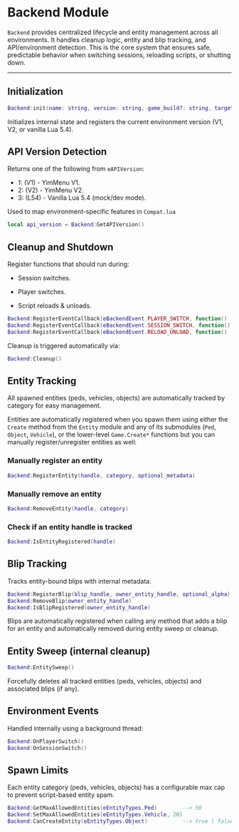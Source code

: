 # Backend Module

`Backend` provides centralized lifecycle and entity management across all environments. It handles cleanup logic, entity and blip tracking, and API/environment detection. This is the core system that ensures safe, predictable behavior when switching sessions, reloading scripts, or shutting down.

---

## Initialization

```lua
Backend:init(name: string, version: string, game_build?: string, target_version?: string)
```

Initializes internal state and registers the current environment version (V1, V2, or vanilla Lua 5.4).

## API Version Detection

Returns one of the following from `eAPIVersion`:

- 1: (V1) - YimMenu V1.
- 2: (V2) - YimMenu V2.
- 3: (L54) - Vanilla Lua 5.4 (mock/dev mode).

Used to map environment-specific features in `Compat.lua`

```lua
local api_version = Backend:GetAPIVersion()
```

## Cleanup and Shutdown

Register functions that should run during:

- Session switches.

- Player switches.

- Script reloads & unloads.

```lua
Backend:RegisterEventCallback(eBackendEvent.PLAYER_SWITCH, function() ... end)
Backend:RegisterEventCallback(eBackendEvent.SESSION_SWITCH, function() ... end)
Backend:RegisterEventCallback(eBackendEvent.RELOAD_UNLOAD, function() ... end)
```

Cleanup is triggered automatically via:

```lua
Backend:Cleanup()
```

## Entity Tracking

All spawned entities (peds, vehicles, objects) are automatically tracked by category for easy management.

Entities are automatically registered when you spawn them using either the `Create` method from the `Entity` module and any of its submodules (`Ped`, `Object`, `Vehicle`), or the lower-level `Game.Create*` functions but you can manually register/unregister entities as well:

### Manually register an entity

```lua
Backend:RegisterEntity(handle, category, optional_metadata)
```

### Manually remove an entity

```lua
Backend:RemoveEntity(handle, category)
```

### Check if an entity handle is tracked

```lua
Backend:IsEntityRegistered(handle)
```

## Blip Tracking

Tracks entity-bound blips with internal metadata.

```lua
Backend:RegisterBlip(blip_handle, owner_entity_handle, optional_alpha)
Backend:RemoveBlip(owner_entity_handle)
Backend:IsBlipRegistered(owner_entity_handle)
```

Blips are automatically registered when calling any method that adds a blip for an entity and automatically removed during entity sweep or cleanup.

## Entity Sweep (internal cleanup)

```lua
Backend:EntitySweep()
```

Forcefully deletes all tracked entities (peds, vehicles, objects) and associated blips (if any).

## Environment Events

Handled internally using a background thread:

```lua
Backend:OnPlayerSwitch()
Backend:OnSessionSwitch()
```

## Spawn Limits

Each entity category (peds, vehicles, objects) has a configurable max cap to prevent script-based entity spam.

```lua
Backend:GetMaxAllowedEntities(eEntityTypes.Ped)        --> 50
Backend:SetMaxAllowedEntities(eEntityTypes.Vehicle, 20)
Backend:CanCreateEntity(eEntityTypes.Object)           --> true | false
```
